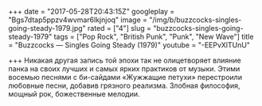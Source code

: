 +++
date = "2017-05-28T20:43:15Z"
googleplay = "Bgs7dtap5ppzv4wvmar6lkjnjoq"
image = "/img/b/buzzcocks-singles-going-steady-1979.jpg"
rated = ["4"]
slug = "buzzcocks-singles-going-steady-1979"
tags = ["Pop Rock", "British Punk", "Punk", "New Wave"]
title = "Buzzcocks — Singles Going Steady (1979)"
youtube = "-EEPvXlTUnU"

+++
Никакая другая запись той эпохи так не&nbsp;олицетворяет влияние панка на&nbsp;своих лучших и&nbsp;самых ярких практиков от&nbsp;музыки. Этими восемью песнями с&nbsp;би-сайдами &laquo;Жужжащие петухи&raquo; перестроили любовные песни, добавив грязного реализма. Злобная философия, мощный рок, божественные мелодии.